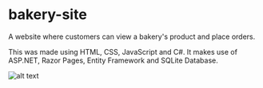 # bakery-site
A website where customers can view a bakery's product and place orders.


This was made using HTML, CSS, JavaScript and C#. It makes use of ASP.NET, Razor Pages, Entity Framework and SQLite Database.


![alt text](https://github.com/Terakonta/bakery-site/tree/main/bakery-images/image.png?raw=true)



